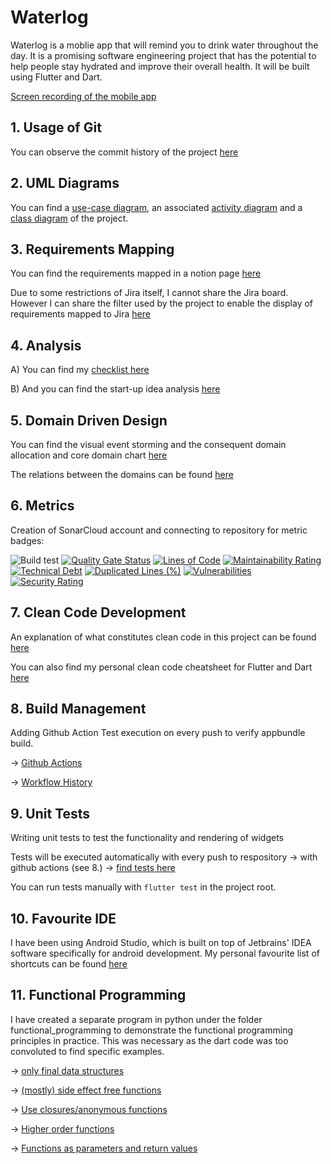 # Waterlog

Waterlog is a moblie app that will remind you to drink water throughout the day. It is a promising software engineering project that has the potential to help people stay hydrated and improve their overall health. It will be built using Flutter and Dart.

[Screen recording of the mobile app](https://github.com/neddstarkk/Waterlog/blob/main/waterlog%20screen%20record.mp4)

## 1. Usage of Git

You can observe the commit history of the project [here](https://github.com/neddstarkk/Waterlog/commits/main)

## 2. UML Diagrams
You can find a [use-case diagram](https://github.com/neddstarkk/Waterlog/blob/main/UML/Goal-selection-use-case.png), an associated [activity diagram](https://github.com/neddstarkk/Waterlog/blob/main/UML/activity-diagram.png) and a [class diagram](https://github.com/neddstarkk/Waterlog/blob/main/UML/waterlog-class-diagram.svg) of the project.

## 3. Requirements Mapping

You can find the requirements mapped in a notion page [here](https://slow-rambutan-c40.notion.site/Product-Requirement-Document-PRD-ae399c2790a04a7ba0ed13a0fe954ab2?pvs=4)

Due to some restrictions of Jira itself, I cannot share the Jira board. However I can share the filter used by the project to enable the display of requirements mapped to Jira [here](https://nedheesh-hasija.atlassian.net/browse/WAT-1?filter=10000)

## 4. Analysis
A) You can find my [checklist here](https://slow-rambutan-c40.notion.site/Part-A-My-own-checklist-39af2a74b6914f12b7318daea4843a9e?pvs=4)

B) And you can find the start-up idea analysis [here](https://slow-rambutan-c40.notion.site/Part-B-Start-up-Analysis-c3b1e8d3b98c4273885e5223a676493e?pvs=4)

## 5. Domain Driven Design
You can find the visual event storming and the consequent domain allocation and core domain chart [here](https://github.com/neddstarkk/Waterlog/blob/main/DDD.pdf)

The relations between the domains can be found [here](https://github.com/neddstarkk/Waterlog/blob/main/relational_diagram.svg)

## 6. Metrics

Creation of SonarCloud account and connecting to repository for metric badges:

![Build test](https://img.shields.io/github/actions/workflow/status/neddstarkk/Waterlog/.github%2Fworkflows%2Fandroid-release.yaml)
[![Quality Gate Status](https://sonarcloud.io/api/project_badges/measure?project=neddstarkk_Waterlog&metric=alert_status)](https://sonarcloud.io/summary/new_code?id=neddstarkk_Waterlog)
[![Lines of Code](https://sonarcloud.io/api/project_badges/measure?project=neddstarkk_Waterlog&metric=ncloc)](https://sonarcloud.io/summary/new_code?id=neddstarkk_Waterlog)
[![Maintainability Rating](https://sonarcloud.io/api/project_badges/measure?project=neddstarkk_Waterlog&metric=sqale_rating)](https://sonarcloud.io/summary/new_code?id=neddstarkk_Waterlog)
[![Technical Debt](https://sonarcloud.io/api/project_badges/measure?project=neddstarkk_Waterlog&metric=sqale_index)](https://sonarcloud.io/summary/new_code?id=neddstarkk_Waterlog)
[![Duplicated Lines (%)](https://sonarcloud.io/api/project_badges/measure?project=neddstarkk_Waterlog&metric=duplicated_lines_density)](https://sonarcloud.io/summary/new_code?id=neddstarkk_Waterlog)
[![Vulnerabilities](https://sonarcloud.io/api/project_badges/measure?project=neddstarkk_Waterlog&metric=vulnerabilities)](https://sonarcloud.io/summary/new_code?id=neddstarkk_Waterlog)
[![Security Rating](https://sonarcloud.io/api/project_badges/measure?project=neddstarkk_Waterlog&metric=security_rating)](https://sonarcloud.io/summary/new_code?id=neddstarkk_Waterlog)

## 7. Clean Code Development

An explanation of what constitutes clean code in this project can be found [here](https://slow-rambutan-c40.notion.site/Clean-Code-Development-0f136b0e122546bc97fc03670ce68cef?pvs=4)

You can also find my personal clean code cheatsheet for Flutter and Dart [here](https://slow-rambutan-c40.notion.site/Personal-Clean-Code-Cheatsheet-36349cc89b94412cbb83161ec54653d6?pvs=4)

## 8. Build Management

Adding Github Action Test execution on every push to verify appbundle build.

-> [Github Actions](https://github.com/neddstarkk/Waterlog/tree/main/.github/workflows)

-> [Workflow History](https://github.com/neddstarkk/Waterlog/actions)

## 9. Unit Tests
Writing unit tests to test the functionality and rendering of widgets

Tests will be executed automatically with every push to respository -> with github actions (see 8.) -> [find tests here](https://github.com/neddstarkk/Waterlog/blob/main/waterlog/test/widget_test.dart)

You can run tests manually with `flutter test` in the project root. 

## 10. Favourite IDE

I have been using Android Studio, which is built on top of Jetbrains' IDEA software specifically for android development. My personal favourite list of shortcuts can be found [here](https://slow-rambutan-c40.notion.site/Favourite-Shortcuts-of-IDE-c0b23e5cda26407cba2d7e89828266a1?pvs=4)

## 11. Functional Programming

I have created a separate program in python under the folder functional_programming to demonstrate the functional programming principles in practice. This was necessary as the dart code was too convoluted to find specific examples. 

-> [only final data structures](https://github.com/neddstarkk/Waterlog/blob/d3bb026010bdc5af37503a1925dbad2d2ce65c5d/functional_programming/functional.py#L16)

-> [(mostly) side effect free functions](https://github.com/neddstarkk/Waterlog/blob/d3bb026010bdc5af37503a1925dbad2d2ce65c5d/functional_programming/functional.py#L1)

-> [Use closures/anonymous functions](https://github.com/neddstarkk/Waterlog/blob/d3bb026010bdc5af37503a1925dbad2d2ce65c5d/functional_programming/functional.py#L42)

-> [Higher order functions](https://github.com/neddstarkk/Waterlog/blob/d3bb026010bdc5af37503a1925dbad2d2ce65c5d/functional_programming/functional.py#L32)

-> [Functions as parameters and return values](https://github.com/neddstarkk/Waterlog/blob/d3bb026010bdc5af37503a1925dbad2d2ce65c5d/functional_programming/functional.py#L32)
